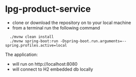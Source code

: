 # lpg-product-service

- clone or download the repository on to your local machine
- from a terminal run the following command
```
  ./mvnw clean install
  ./mvnw spring-boot:run -Dspring-boot.run.arguments=--spring.profiles.active=local
```
The application:
- will run on http://localhost:8080
- will connect to H2 embedded db locally


